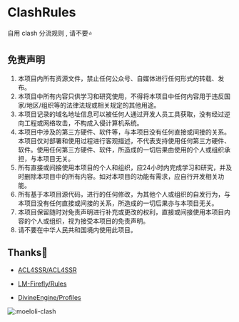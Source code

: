 # ClashRules

自用 clash 分流规则 , 请不要⭐



## 免责声明

1. 本项目内所有资源文件，禁止任何公众号、自媒体进行任何形式的转载、发布。
2. 本项目中所有内容只供学习和研究使用，不得将本项目中任何内容用于违反国家/地区/组织等的法律法规或相关规定的其他用途。
3. 本项目记录的域名地址信息可以被任何人通过开发人员工具获取，没有经过逆向工程或网络攻击，不构成入侵计算机系统。
4. 本项目中涉及的第三方硬件、软件等，与本项目没有任何直接或间接的关系。本项目仅对部署和使用过程进行客观描述，不代表支持使用任何第三方硬件、软件。使用任何第三方硬件、软件，所造成的一切后果由使用的个人或组织承担，与本项目无关。
5. 所有直接或间接使用本项目的个人和组织，应24小时内完成学习和研究，并及时删除本项目中的所有内容。如对本项目的功能有需求，应自行开发相关功能。
6. 所有基于本项目源代码，进行的任何修改，为其他个人或组织的自发行为，与本项目没有任何直接或间接的关系，所造成的一切后果亦与本项目无关。
7. 本项目保留随时对免责声明进行补充或更改的权利，直接或间接使用本项目内容的个人或组织，视为接受本项目的免责声明。
8. 请不要在中华人民共和国境内使用此项目。



## Thanks🎉

* [ACL4SSR/ACL4SSR](https://github.com/ACL4SSR/ACL4SSR/tree/master/Clash)

* [LM-Firefly/Rules](https://github.com/LM-Firefly/Rules/tree/master)

* [DivineEngine/Profiles](https://github.com/DivineEngine/Profiles/tree/master)



![:moeloli-clash](https://count.getloli.com/get/@:moeloli-clash)